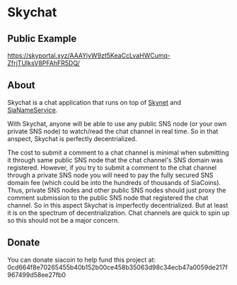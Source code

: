 # Skychat

## Public Example

https://skyportal.xyz/AAAYiyW9zt5KeaCcLvaHWCumq-ZfrjTUIksV8PFAhFR5DQ/

## About

Skychat is a chat application that runs on top of [Skynet](https://github.com/NebulousLabs/skynet-webportal) and [SiaNameService](https://github.com/geo-gs/sia-name-service).

With Skychat, anyone will be able to use any public SNS node (or your own private SNS node) to watch/read the chat channel in real time. So in that anspect, Skychat is perfectly decentrialized.

The cost to submit a comment to a chat channel is minimal when submitting it through same public SNS node that the chat channel's SNS domain was registered. However, if you try to submit a comment to the chat channel through a private SNS node you will need to pay the fully secured SNS domain fee (which could be into the hundreds of thousands of SiaCoins). Thus, private SNS nodes and other public SNS nodes should just proxy the comment submission to the public SNS node that registered the chat channel. So in this aspect Skychat is imperfectly decentrialized. But at least it is on the spectrum of decentrialization. Chat channels are quick to spin up so this should not be a major concern.

## Donate 
You can donate siacoin to help fund this project at: 0cd664f8e70265455b40b152b00ce458b35063d98c34ecb47a0059de217f967499d58ee27fb0
